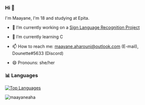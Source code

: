 ### Hi 👋

I'm Maayane, I'm 18 and studying at Epita.

- 🔭 I’m currently working on a [Sign Language Recognition Project](https://github.com/maayaneaha/lsf)

- 🌱 I’m currently learning C

- 📫 How to reach me: maayane.aharouni@outlook.com (E-mail), Dounette#5633 (Discord)

- 😄 Pronouns: she/her

### 📊 Languages

[![Top Languages](https://github-readme-stats.vercel.app/api/top-langs/?username=maayaneaha&show_icons=true&locale=en&layout=compact&theme=radical)](https://github.com/maayaneaha/) 

<!--<p>&nbsp;<img align="center" src="https://github-readme-stats.vercel.app/api?username=maayaneaha&show_icons=true&locale=en" alt="maayaneaha" /></p>-->
 <img src="https://komarev.com/ghpvc/?username=maayaneaha&label=Profile%20views&color=0e75b6&style=flat" alt="maayaneaha" />
